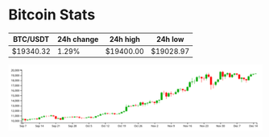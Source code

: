# Bitcoin Stats

BTC/USDT|24h change|24h high|24h low|
|---|---|---|---|
|$19340.32|1.29%|$19400.00|$19028.97|

<img src="./chart.svg">
